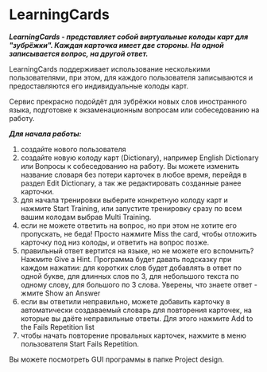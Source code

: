 # LearningCards
***LearningCards - представляет собой виртуальные колоды карт для "зубрёжки".
Каждая карточка имеет две стороны. На одной записывается вопрос, на другой ответ.***

LearningCards поддерживает использование несколькими пользователями, при этом,
для каждого пользователя записываются и предоставляются его индивидуальные колоды
карт.

Сервис прекрасно подойдёт для зубрёжки новых слов иностранного языка,
подготовке к экзаменационным вопросам или собеседованию на работу.

***Для начала работы:***
1) создайте нового пользователя
2) создайте новую колоду карт (Dictionary), например English Dictionary или
   Вопросы к собеседованию на работу. Вы можете изменить название словаря без
   потери карточек в любое время, перейдя в раздел Edit Dictionary, а так же
   редактировать созданные ранее карточки.
3) для начала тренировки выберите конкретную колоду карт и нажмите Start Training,
   или запустите тренировку сразу по всем вашим колодам выбрав Multi Training.
4) если не можете ответить на вопрос, но при этом не хотите его пропускать, не
   беда! Просто нажмите Miss the card, чтобы отложить карточку под низ колоды,
   и ответить на вопрос позже.
5) правильный ответ вертится на языке, но не можете его вспомнить? Нажмите
   Give a Hint. Программа будет давать подсказку при каждом нажатии:
   для коротких слов будет добавлять в ответ по одной букве, для длинных слов
   по 3, для небольшого текста по одному слову, для большого по 3 слова.
   Уверены, что знаете ответ - жмите Show an Answer
6) если вы ответили неправильно, можете добавить карточку в автоматически
   создаваемый словарь для повторения карточек, на которые вы даёте неправильные
   ответы. Для этого нажмите Add to the Fails Repetition list
7) чтобы начать повторение провальных карточек, нажмите в меню пользователя
   Start Fails Repetition.

Вы можете посмотреть GUI программы в папке Project design.